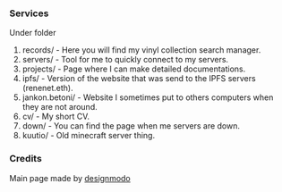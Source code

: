 ### Services

Under folder

1. records/ - Here you will find my vinyl collection search manager.
2. servers/ - Tool for me to quickly connect to my servers.
3. projects/ - Page where I can make detailed documentations.
4. ipfs/ - Version of the website that was send to the IPFS servers (renenet.eth).
5. jankon.betoni/ - Website I sometimes put to others computers when they are not around.
6. cv/ -  My short CV.
7. down/ - You can find the page when me servers are down.
8. kuutio/ - Old minecraft server thing.




### Credits
Main page made by [designmodo](https://github.com/designmodo/html-website-templates)
